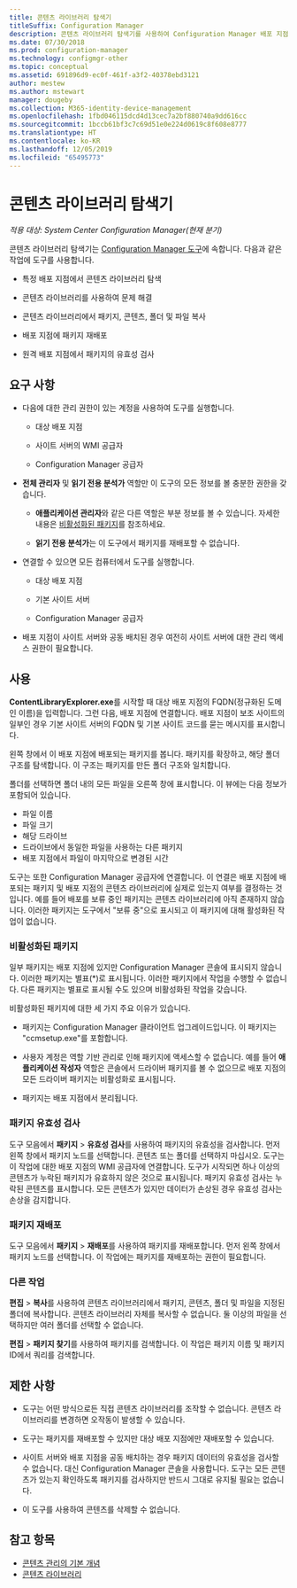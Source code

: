 ```yaml
---
title: 콘텐츠 라이브러리 탐색기
titleSuffix: Configuration Manager
description: 콘텐츠 라이브러리 탐색기를 사용하여 Configuration Manager 배포 지점에서 콘텐츠 라이브러리를 보고 문제를 해결합니다.
ms.date: 07/30/2018
ms.prod: configuration-manager
ms.technology: configmgr-other
ms.topic: conceptual
ms.assetid: 691896d9-ec0f-461f-a3f2-40378ebd3121
author: mestew
ms.author: mstewart
manager: dougeby
ms.collection: M365-identity-device-management
ms.openlocfilehash: 1fbd046115dcd4d13cec7a2bf880740a9dd616cc
ms.sourcegitcommit: 1bccb61bf3c7c69d51e0e224d0619c8f608e8777
ms.translationtype: HT
ms.contentlocale: ko-KR
ms.lasthandoff: 12/05/2019
ms.locfileid: "65495773"
---
```

# <a name="content-library-explorer"></a>콘텐츠 라이브러리 탐색기

*적용 대상: System Center Configuration Manager(현재 분기)*

콘텐츠 라이브러리 탐색기는 [Configuration Manager 도구](/sccm/core/support/tools)에 속합니다. 다음과 같은 작업에 도구를 사용합니다.  

- 특정 배포 지점에서 콘텐츠 라이브러리 탐색  

- 콘텐츠 라이브러리를 사용하여 문제 해결  

- 콘텐츠 라이브러리에서 패키지, 콘텐츠, 폴더 및 파일 복사  

- 배포 지점에 패키지 재배포  

- 원격 배포 지점에서 패키지의 유효성 검사  



## <a name="requirements"></a>요구 사항

- 다음에 대한 관리 권한이 있는 계정을 사용하여 도구를 실행합니다.  

    - 대상 배포 지점  

    - 사이트 서버의 WMI 공급자  

    - Configuration Manager 공급자  

- **전체 관리자** 및 **읽기 전용 분석가** 역할만 이 도구의 모든 정보를 볼 충분한 권한을 갖습니다.  

    - **애플리케이션 관리자**와 같은 다른 역할은 부분 정보를 볼 수 있습니다. 자세한 내용은 [비활성화된 패키지](#bkmk_disabled-packages)를 참조하세요.  

    - **읽기 전용 분석가**는 이 도구에서 패키지를 재배포할 수 없습니다.  

- 연결할 수 있으면 모든 컴퓨터에서 도구를 실행합니다.  

    - 대상 배포 지점  

    - 기본 사이트 서버  

    - Configuration Manager 공급자  

- 배포 지점이 사이트 서버와 공동 배치된 경우 여전히 사이트 서버에 대한 관리 액세스 권한이 필요합니다.  



## <a name="usage"></a>사용 

**ContentLibraryExplorer.exe**를 시작할 때 대상 배포 지점의 FQDN(정규화된 도메인 이름)을 입력합니다. 그런 다음, 배포 지점에 연결합니다. 배포 지점이 보조 사이트의 일부인 경우 기본 사이트 서버의 FQDN 및 기본 사이트 코드를 묻는 메시지를 표시합니다.

왼쪽 창에서 이 배포 지점에 배포되는 패키지를 봅니다. 패키지를 확장하고, 해당 폴더 구조를 탐색합니다. 이 구조는 패키지를 만든 폴더 구조와 일치합니다.

폴더를 선택하면 폴더 내의 모든 파일을 오른쪽 창에 표시합니다. 이 뷰에는 다음 정보가 포함되어 있습니다. 
- 파일 이름
- 파일 크기
- 해당 드라이브
- 드라이브에서 동일한 파일을 사용하는 다른 패키지
- 배포 지점에서 파일이 마지막으로 변경된 시간

도구는 또한 Configuration Manager 공급자에 연결합니다. 이 연결은 배포 지점에 배포되는 패키지 및 배포 지점의 콘텐츠 라이브러리에 실제로 있는지 여부를 결정하는 것입니다. 예를 들어 배포를 보류 중인 패키지는 콘텐츠 라이브러리에 아직 존재하지 않습니다. 이러한 패키지는 도구에서 "보류 중"으로 표시되고 이 패키지에 대해 활성화된 작업이 없습니다.


### <a name="bkmk_disabled-packages"></a> 비활성화된 패키지

일부 패키지는 배포 지점에 있지만 Configuration Manager 콘솔에 표시되지 않습니다. 이러한 패키지는 별표(\*)로 표시됩니다. 이러한 패키지에서 작업을 수행할 수 없습니다. 다른 패키지는 별표로 표시될 수도 있으며 비활성화된 작업을 갖습니다. 

비활성화된 패키지에 대한 세 가지 주요 이유가 있습니다.  

- 패키지는 Configuration Manager 클라이언트 업그레이드입니다. 이 패키지는 "ccmsetup.exe"를 포함합니다.  

- 사용자 계정은 역할 기반 관리로 인해 패키지에 액세스할 수 없습니다. 예를 들어 **애플리케이션 작성자** 역할은 콘솔에서 드라이버 패키지를 볼 수 없으므로 배포 지점의 모든 드라이버 패키지는 비활성화로 표시됩니다.  

- 패키지는 배포 지점에서 분리됩니다.  


### <a name="validate-packages"></a>패키지 유효성 검사

도구 모음에서 **패키지** > **유효성 검사**를 사용하여 패키지의 유효성을 검사합니다. 먼저 왼쪽 창에서 패키지 노드를 선택합니다. 콘텐츠 또는 폴더를 선택하지 마십시오. 도구는 이 작업에 대한 배포 지점의 WMI 공급자에 연결합니다. 도구가 시작되면 하나 이상의 콘텐츠가 누락된 패키지가 유효하지 않은 것으로 표시됩니다. 패키지 유효성 검사는 누락된 콘텐츠를 표시합니다. 모든 콘텐츠가 있지만 데이터가 손상된 경우 유효성 검사는 손상을 감지합니다.


### <a name="redistribute-packages"></a>패키지 재배포

도구 모음에서 **패키지** > **재배포**를 사용하여 패키지를 재배포합니다. 먼저 왼쪽 창에서 패키지 노드를 선택합니다. 이 작업에는 패키지를 재배포하는 권한이 필요합니다.


### <a name="other-actions"></a>다른 작업

**편집** > **복사**를 사용하여 콘텐츠 라이브러리에서 패키지, 콘텐츠, 폴더 및 파일을 지정된 폴더에 복사합니다. 콘텐츠 라이브러리 자체를 복사할 수 없습니다. 둘 이상의 파일을 선택하지만 여러 폴더를 선택할 수 없습니다.

**편집** > **패키지 찾기**를 사용하여 패키지를 검색합니다. 이 작업은 패키지 이름 및 패키지 ID에서 쿼리를 검색합니다.



## <a name="limitations"></a>제한 사항

- 도구는 어떤 방식으로든 직접 콘텐츠 라이브러리를 조작할 수 없습니다. 콘텐츠 라이브러리를 변경하면 오작동이 발생할 수 있습니다.  

- 도구는 패키지를 재배포할 수 있지만 대상 배포 지점에만 재배포할 수 있습니다.  

- 사이트 서버와 배포 지점을 공동 배치하는 경우 패키지 데이터의 유효성을 검사할 수 없습니다. 대신 Configuration Manager 콘솔을 사용합니다. 도구는 모든 콘텐츠가 있는지 확인하도록 패키지를 검사하지만 반드시 그대로 유지될 필요는 없습니다.  

- 이 도구를 사용하여 콘텐츠를 삭제할 수 없습니다.



## <a name="see-also"></a>참고 항목

- [콘텐츠 관리의 기본 개념](/sccm/core/plan-design/hierarchy/fundamental-concepts-for-content-management)
- [콘텐츠 라이브러리](/sccm/core/plan-design/hierarchy/the-content-library)
